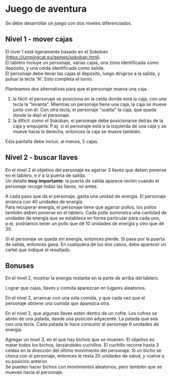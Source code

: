 # Juego de aventura

Se debe desarrollar un juego con dos niveles diferenciados. 

## Nivel 1 - mover cajas

El nivel 1 está ligeramente basado en el Sokoban (https://jumpingcat.eu/games/sokoban.html).  
El tablero incluye un personaje, varias cajas, una zona identificada como depósito, y una celda identificada como salida.  
El personaje debe llevar las cajas al depósito, luego dirigirse a la salida, y pulsar la tecla 'N'. Esto completa el turno.

Planteamos dos alternativas para que el personaje mueva una caja.  

1. la fácil: el personaje se posiciona en la celda donde está la caja, con una tecla la "levanta". Mientras un personaje tiene una caja, la caja se mueve junto con él. Con otra tecla, el personaje "suelta" la caja, que queda donde la dejó el personaje.
2. la difícil: como el Sokoban, el personaje debe posicionarse detrás de la caja y empujarla. P.ej. si el personaje está a la izquierda de una caja y se mueve hacia la derecha, entonces la caja se mueve también.

Esta pantalla debe incluir, al menos, 5 cajas.

## Nivel 2 - buscar llaves

En el nivel 2 el objetivo del personaje es agarrar 3 llaves que deben ponerse en el tablero, e ir a la puerta de salida.  
Un detalle **muy importante**: la puerta de salida aparece _recién_ cuando el personaje recoge todas las llaves, no antes.  

A cada paso que da el personaje, gasta una unidad de energía. El personaje arranca con 40 unidades de energía.  
Para recuperar energía, el personaje tiene que agarrar pollos, los pollos también deben ponerse en el tablero. Cada pollo suministra una cantidad de unidades de energía que se establece en forma particular para cada uno, p.ej. podríamos tener un pollo que dé 10 unidades de energía y otro que dé 30.

Si el personaje se queda sin energía, entonces pierde. Si pasa por la puerta de salida, entonces gana. En cualquiera de los dos casos, debe aparecer un cartel que indique el resultado.

## Bonuses

En el nivel 2, mostrar la energía restante en la parte de arriba del tablero.

Lograr que cajas, llaves y comida aparezcan en lugares aleatorios.

En el nivel 2, arrancar con una sola comida, y que cada vez que el personaje obtiene una comida que aparezca otra.

En el nivel 2, que algunas llaves estén dentro de un cofre. Los cofres se abren de una patada, desde una posición adyacente. La patada que sea con una tecla. Cada patada le hace consumir al personaje 6 unidades de energía.

Agregar un nivel 3, en el que hay bichos que se mueven. El objetivo es matar todos los bichos, lanzándoles cuchillos. El cuchillo recorre hasta 3 celdas en la dirección del último movimiento del personaje. Si un bicho se choca con el personaje, entonces le resta 20 unidades de salud, y vuelve a su posición anterior.   
Se pueden hacer bichos con movimientos aleatorios, pero también que se muevan hacia el personaje.

